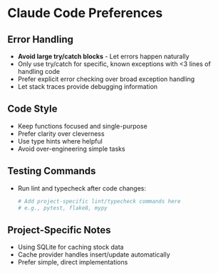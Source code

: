 # Claude Code Preferences

## Error Handling
- **Avoid large try/catch blocks** - Let errors happen naturally
- Only use try/catch for specific, known exceptions with <3 lines of handling code
- Prefer explicit error checking over broad exception handling
- Let stack traces provide debugging information

## Code Style
- Keep functions focused and single-purpose
- Prefer clarity over cleverness
- Use type hints where helpful
- Avoid over-engineering simple tasks

## Testing Commands
- Run lint and typecheck after code changes:
  ```bash
  # Add project-specific lint/typecheck commands here
  # e.g., pytest, flake8, mypy
  ```

## Project-Specific Notes
- Using SQLite for caching stock data
- Cache provider handles insert/update automatically
- Prefer simple, direct implementations